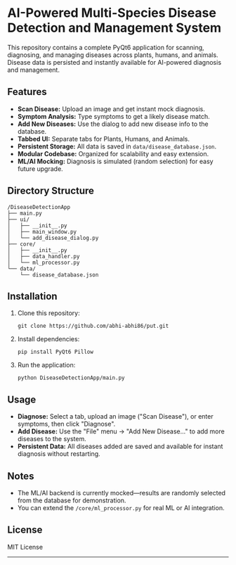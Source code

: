 # AI-Powered Multi-Species Disease Detection and Management System

This repository contains a complete PyQt6 application for scanning, diagnosing, and managing diseases across plants, humans, and animals. Disease data is persisted and instantly available for AI-powered diagnosis and management.

## Features

- **Scan Disease:** Upload an image and get instant mock diagnosis.
- **Symptom Analysis:** Type symptoms to get a likely disease match.
- **Add New Diseases:** Use the dialog to add new disease info to the database.
- **Tabbed UI:** Separate tabs for Plants, Humans, and Animals.
- **Persistent Storage:** All data is saved in `data/disease_database.json`.
- **Modular Codebase:** Organized for scalability and easy extension.
- **ML/AI Mocking:** Diagnosis is simulated (random selection) for easy future upgrade.

## Directory Structure

```
/DiseaseDetectionApp
├── main.py
├── ui/
│   ├── __init__.py
│   ├── main_window.py
│   └── add_disease_dialog.py
├── core/
│   ├── __init__.py
│   ├── data_handler.py
│   └── ml_processor.py
└── data/
    └── disease_database.json
```

## Installation

1. Clone this repository:
    ```
    git clone https://github.com/abhi-abhi86/put.git
    ```
2. Install dependencies:
    ```
    pip install PyQt6 Pillow
    ```
3. Run the application:
    ```
    python DiseaseDetectionApp/main.py
    ```

## Usage

- **Diagnose:** Select a tab, upload an image ("Scan Disease"), or enter symptoms, then click "Diagnose".
- **Add Disease:** Use the "File" menu → "Add New Disease..." to add more diseases to the system.
- **Persistent Data:** All diseases added are saved and available for instant diagnosis without restarting.

## Notes

- The ML/AI backend is currently mocked—results are randomly selected from the database for demonstration.
- You can extend the `/core/ml_processor.py` for real ML or AI integration.

## License

MIT License

---
